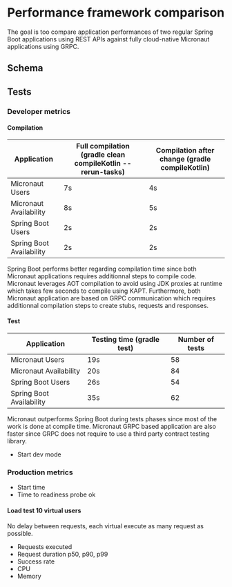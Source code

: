 # Performance framework comparison

The goal is too compare application performances of two regular Spring Boot applications using REST APIs against fully 
cloud-native Micronaut applications using GRPC.

## Schema


## Tests

### Developer metrics

#### Compilation

| Application | Full compilation (gradle clean compileKotlin --rerun-tasks) | Compilation after change (gradle compileKotlin) |
| ------------| ----------------------------------------------------------- | ----------------------------------------------- |
| Micronaut Users | 7s | 4s |
| Micronaut Availability | 8s | 5s |
| Spring Boot Users | 2s | 2s |
| Spring Boot Availability | 2s | 2s |

Spring Boot performs better regarding compilation time since both Micronaut applications requires additionnal steps to compile code. Micronaut leverages AOT compilation to avoid using JDK proxies at runtime which takes few seconds to compile using KAPT. Furthermore, both Micronaut application are based on GRPC communication which requires additionnal compilation steps to create stubs, requests and responses.


#### Test

| Application | Testing time (gradle test) | Number of tests |
| ------------| -------------------------- | --------------- |
| Micronaut Users | 19s | 58 |
| Micronaut Availability | 20s | 84 |
| Spring Boot Users | 26s | 54 |
| Spring Boot Availability | 35s | 62 |

Micronaut outperforms Spring Boot during tests phases since most of the work is done at compile time. Micronaut GRPC based application are also faster since GRPC does not require to use a third party contract testing library.

* Start dev mode

### Production metrics

* Start time
* Time to readiness probe ok

#### Load test 10 virtual users

No delay between requests, each virtual execute as many request as possible.

* Requests executed
* Request duration p50, p90, p99
* Success rate
* CPU 
* Memory
